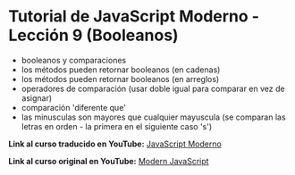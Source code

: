 # Tutorial de JavaScript Moderno - Lección 9 (Booleanos)
* booleanos y comparaciones
* los métodos pueden retornar booleanos (en cadenas)
* los métodos pueden retornar booleanos (en arreglos)
* operadores de comparación (usar doble igual para comparar en vez de asignar)
* comparación 'diferente que'
* las minusculas son mayores que cualquier mayuscula (se comparan las letras en orden - la primera en el siguiente caso 's')


**Link al curso traducido en YouTube:** [JavaScript Moderno](https://www.youtube.com/channel/UCuSHTq2yiCY5QBNoEXv8JpA/)

**Link al curso original en YouTube:** [Modern JavaScript](https://www.youtube.com/playlist?list=PL4cUxeGkcC9haFPT7J25Q9GRB_ZkFrQAc)
